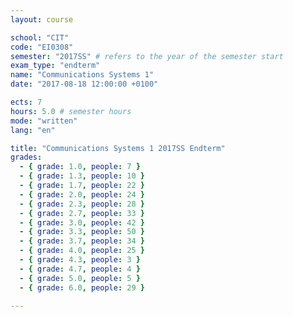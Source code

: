 ```yaml
---
layout: course

school: "CIT"
code: "EI0308"
semester: "2017SS" # refers to the year of the semester start
exam_type: "endterm"
name: "Communications Systems 1"
date: "2017-08-18 12:00:00 +0100"

ects: 7
hours: 5.0 # semester hours
mode: "written"
lang: "en"

title: "Communications Systems 1 2017SS Endterm"
grades:
  - { grade: 1.0, people: 7 }
  - { grade: 1.3, people: 10 }
  - { grade: 1.7, people: 22 }
  - { grade: 2.0, people: 24 }
  - { grade: 2.3, people: 28 }
  - { grade: 2.7, people: 33 }
  - { grade: 3.0, people: 42 }
  - { grade: 3.3, people: 50 }
  - { grade: 3.7, people: 34 }
  - { grade: 4.0, people: 25 }
  - { grade: 4.3, people: 3 }
  - { grade: 4.7, people: 4 }
  - { grade: 5.0, people: 5 }
  - { grade: 6.0, people: 29 }

---
```



